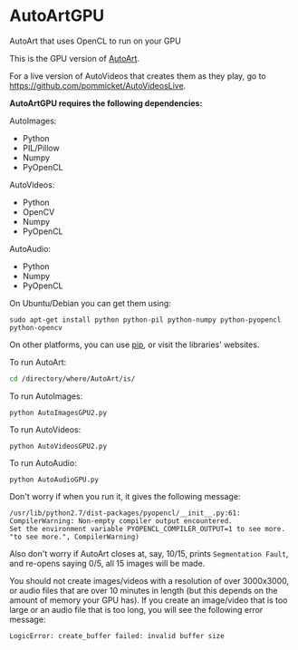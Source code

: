 # AutoArtGPU
AutoArt that uses OpenCL to run on your GPU

This is the GPU version of [AutoArt](https://github.com/pommicket/AutoArt).

For a live version of AutoVideos that creates them as they play, go to https://github.com/pommicket/AutoVideosLive.

**AutoArtGPU requires the following dependencies:**

AutoImages:
- Python
- PIL/Pillow
- Numpy
- PyOpenCL

AutoVideos:
- Python
- OpenCV
- Numpy
- PyOpenCL

AutoAudio:
- Python
- Numpy
- PyOpenCL

On Ubuntu/Debian you can get them using:  
```
sudo apt-get install python python-pil python-numpy python-pyopencl python-opencv
```

On other platforms, you can use [pip](https://pip.pypa.io/en/stable/), or visit the libraries' websites.

To run AutoArt:
```bash
cd /directory/where/AutoArt/is/
```

To run AutoImages:  
```
python AutoImagesGPU2.py
```
To run AutoVideos:  
```
python AutoVideosGPU2.py
```
To run AutoAudio:  
```
python AutoAudioGPU.py
```

Don't worry if when you run it, it gives the following message:  
```
/usr/lib/python2.7/dist-packages/pyopencl/__init__.py:61: 
CompilerWarning: Non-empty compiler output encountered. 
Set the environment variable PYOPENCL_COMPILER_OUTPUT=1 to see more. 
"to see more.", CompilerWarning)
```

Also don't worry if AutoArt closes at, say, 10/15, prints `Segmentation Fault`, and re-opens saying 0/5, all 15 images will be made.

You should not create images/videos with a resolution of over 3000x3000, or audio files that are over 10 minutes in length (but this depends on the amount of memory your GPU has). If you create an image/video that is too large or an audio file that is too long, you will see the following error message:

`LogicError: create_buffer failed: invalid buffer size`
